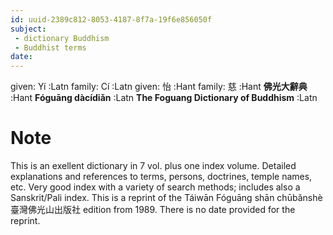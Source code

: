 ```yaml
---
id: uuid-2389c812-8053-4187-8f7a-19f6e856050f
subject: 
 - dictionary Buddhism
 - Buddhist terms
date: 
---
```


given: Yí :Latn
family: Cí :Latn
given: 怡 :Hant
family: 慈 :Hant
**佛光大辭典** :Hant
**Fóguāng dàcídiǎn** :Latn
**The Foguang Dictionary of Buddhism** :Latn
# Note
This is an exellent dictionary in 7 vol. plus one index volume. Detailed explanations and references to terms, persons, doctrines, temple names, etc. Very good index with a variety of search methods; includes also a Sanskrit/Pali index. This is a reprint of the Táiwān Fóguāng shān chūbǎnshè 臺灣佛光山出版社 edition from 1989. There is no date provided for the reprint.